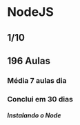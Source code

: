 # NodeJS

## 1/10

## 196 Aulas

### Média 7 aulas dia

### Conclui em 30 dias

##### Instalando o Node

